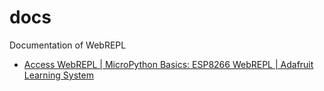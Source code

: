 # docs
Documentation of WebREPL


+ [Access WebREPL | MicroPython Basics: ESP8266 WebREPL | Adafruit Learning System](https://learn.adafruit.com/micropython-basics-esp8266-webrepl/access-webrepl)
